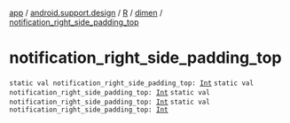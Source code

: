 [app](../../../index.md) / [android.support.design](../../index.md) / [R](../index.md) / [dimen](index.md) / [notification_right_side_padding_top](.)

# notification_right_side_padding_top

`static val notification_right_side_padding_top: `[`Int`](https://kotlinlang.org/api/latest/jvm/stdlib/kotlin/-int/index.html)
`static val notification_right_side_padding_top: `[`Int`](https://kotlinlang.org/api/latest/jvm/stdlib/kotlin/-int/index.html)
`static val notification_right_side_padding_top: `[`Int`](https://kotlinlang.org/api/latest/jvm/stdlib/kotlin/-int/index.html)
`static val notification_right_side_padding_top: `[`Int`](https://kotlinlang.org/api/latest/jvm/stdlib/kotlin/-int/index.html)